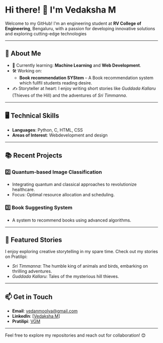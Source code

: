 # Hi there! 👋 I'm Vedaksha M

Welcome to my GitHub! I'm an engineering student at **RV College of Engineering**, Bengaluru, with a passion for developing innovative solutions and exploring cutting-edge technologies

---

## 🚀 About Me

- 🌱 Currently learning: **Machine Learning** and **Web Development**.  
- 🛠 Working on:  
  - **Book recommendation SYStem** – A Book recommendation system which fullfil students reading desire.  
- ✍️ Storyteller at heart: I enjoy writing short stories like *Guddada Kallaru* (Thieves of the Hill) and the adventures of *Sri Timmanna*.  

---

## 🖥️ Technical Skills

- **Languages**: Python, C, HTML, CSS    
- **Areas of Interest**: Webdevelopment and design  

---

## 📚 Recent Projects

### 2️⃣ **Quantum-based Image Classification**  
- Integrating quantum and classical approaches to revolutionize healthcare.  
- Focus: Optimal resource allocation and scheduling.

### 3️⃣ **Book Suggesting System**  
- A system to recommend books using advanced algorithms.  

---

## 🌟 Featured Stories  
I enjoy exploring creative storytelling in my spare time. Check out my stories on Pratilipi:  
- *Sri Timmanna*: The humble king of animals and birds, embarking on thrilling adventures.  
- *Guddada Kallaru*: Tales of the mysterious hill thieves.  

---

## 📫 Get in Touch

- **Email**: vedanmoolya@gmail.com  
- **LinkedIn**: [[Vedaksha M](https://www.linkedin.com/in/vedaksha-mathavu-3b6998320/?utm_source=share)]  
- **Pratilipi**: [VGM](https://kannada.pratilipi.com/user/vgm-06700mc3in?utm_campaign=general&utm_source=web_share) 

---

Feel free to explore my repositories and reach out for collaboration! 😊

